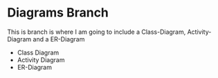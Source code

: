 # Diagrams Branch
This is branch is where I am going to include a Class-Diagram, Activity-Diagram and a ER-Diagram

* Class Diagram
* Activity Diagram
* ER-Diagram
